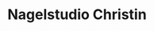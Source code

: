 ---
title: "Nagelstudio Christin"
url: /klagenfurt-am-woerthersee/nagelstudio-christin/
shop: Friseur
---